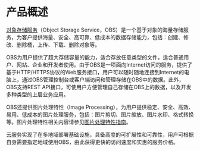# 产品概述<a name="zh-cn_topic_0045829060"></a>

[对象存储服务](http://www.huaweicloud.com/product/obs.html)（Object Storage Service，OBS）是一个基于对象的海量存储服务，为客户提供海量、安全、高可靠、低成本的数据存储能力，包括：创建、修改、删除桶，上传、下载、删除对象等。

OBS为用户提供了超大存储容量的能力，适合存放任意类型的文件，适合普通用户、网站、企业和开发者使用。由于OBS是一项面向Internet访问的服务，提供了基于HTTP/HTTPS协议的Web服务接口，用户可以随时随地连接到Internet的电脑上，通过OBS管理控制台或客户端访问和管理存储在OBS中的数据。此外，OBS支持REST API接口，可使用户方便管理自己存储在OBS上的数据，以及开发多种类型的上层业务应用。

OBS还提供图片处理特性（Image Processing），为用户提供稳定、安全、高效、易用、低成本的图片处理服务，包括：图片剪切、图片缩放、图片水印、格式转换等。图片处理特性相关内容请参见[图片处理特性指南](http://support.huaweicloud.com/fg-obs/obs_01_0001.html)。

云服务实现了在多地域部署基础设施，具备高度的可扩展性和可靠性，用户可根据自身需要指定地域使用OBS，由此获得更快的访问速度和实惠的服务价格。

